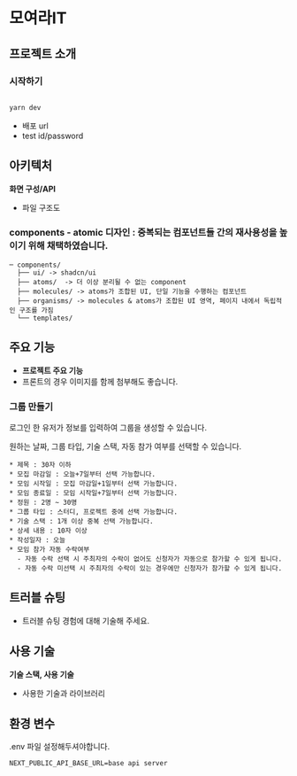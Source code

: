 # 모여라IT 
## 프로젝트 소개

### 시작하기

```bash

yarn dev

```

- 배포 url
- test id/password

## 아키텍처

**화면 구성/API**

- 파일 구조도

### components - atomic 디자인 : 중복되는 컴포넌트들 간의 재사용성을 높이기 위해 채택하였습니다. 
```
─ components/
  ├── ui/ -> shadcn/ui 
  ├── atoms/  -> 더 이상 분리될 수 없는 component
  ├── molecules/ -> atoms가 조합된 UI, 단일 기능을 수행하는 컴포넌트 
  ├── organisms/ -> molecules & atoms가 조합된 UI 영역, 페이지 내에서 독립적인 구조를 가짐
  └── templates/

```

## 주요 기능

- **프로젝트 주요 기능**
- 프론트의 경우 이미지를 함께 첨부해도 좋습니다.

### 그룹 만들기

로그인 한 유저가 정보를 입력하여 그룹을 생성할 수 있습니다.

원하는 날짜, 그룹 타입, 기술 스택, 자동 참가 여부를 선택할 수 있습니다.
```
* 제목 : 30자 이하
* 모집 마감일 : 오늘+7일부터 선택 가능합니다.
* 모임 시작일 : 모집 마감일+1일부터 선택 가능합니다.
* 모임 종료일 : 모임 시작일+7일부터 선택 가능합니다.
* 정원 : 2명 ~ 30명
* 그룹 타입 : 스터디, 프로젝트 중에 선택 가능합니다.
* 기술 스택 : 1개 이상 중복 선택 가능합니다.
* 상세 내용 : 10자 이상
* 작성일자 : 오늘
* 모임 참가 자동 수락여부
  - 자동 수락 선택 시 주최자의 수락이 없어도 신청자가 자동으로 참가할 수 있게 됩니다.
  - 자동 수락 미선택 시 주최자의 수락이 있는 경우에만 신청자가 참가할 수 있게 됩니다.
```


## 트러블 슈팅

- 트러블 슈팅 경험에 대해 기술해 주세요.

## 사용 기술

**기술 스택, 사용 기술**

- 사용한 기술과 라이브러리

## 환경 변수
.env 파일 설정해두셔야합니다. 

```
NEXT_PUBLIC_API_BASE_URL=base api server
```